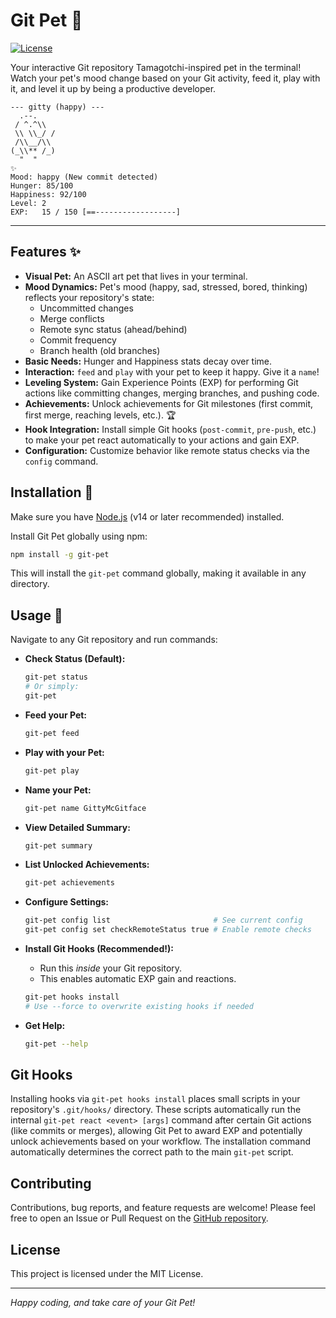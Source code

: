 # Git Pet 🐾

[![License](https://img.shields.io/github/license/technotastic/git-pet)](https://github.com/technotastic/git-pet/blob/main/LICENSE)

Your interactive Git repository Tamagotchi-inspired pet in the terminal! Watch your pet's mood change based on your Git activity, feed it, play with it, and level it up by being a productive developer.

```
--- gitty (happy) ---
  .--.
 / ^.^\\
 \\ \\_/ /
 /\\__/\\
(_\\** /_)
  "  "
✨
Mood: happy (New commit detected)
Hunger: 85/100
Happiness: 92/100
Level: 2
EXP:   15 / 150 [==------------------]
```

---

## Features ✨

*   **Visual Pet:** An ASCII art pet that lives in your terminal.
*   **Mood Dynamics:** Pet's mood (happy, sad, stressed, bored, thinking) reflects your repository's state:
    *   Uncommitted changes
    *   Merge conflicts
    *   Remote sync status (ahead/behind)
    *   Commit frequency
    *   Branch health (old branches)
*   **Basic Needs:** Hunger and Happiness stats decay over time.
*   **Interaction:** `feed` and `play` with your pet to keep it happy. Give it a `name`!
*   **Leveling System:** Gain Experience Points (EXP) for performing Git actions like committing changes, merging branches, and pushing code.
*   **Achievements:** Unlock achievements for Git milestones (first commit, first merge, reaching levels, etc.). 🏆
*   **Hook Integration:** Install simple Git hooks (`post-commit`, `pre-push`, etc.) to make your pet react automatically to your actions and gain EXP.
*   **Configuration:** Customize behavior like remote status checks via the `config` command.

## Installation 🚀

Make sure you have [Node.js](https://nodejs.org/) (v14 or later recommended) installed.

Install Git Pet globally using npm:

```bash
npm install -g git-pet
```

This will install the `git-pet` command globally, making it available in any directory.

## Usage 🔧

Navigate to any Git repository and run commands:

*   **Check Status (Default):**
    ```bash
    git-pet status
    # Or simply:
    git-pet
    ```

*   **Feed your Pet:**
    ```bash
    git-pet feed
    ```

*   **Play with your Pet:**
    ```bash
    git-pet play
    ```

*   **Name your Pet:**
    ```bash
    git-pet name GittyMcGitface
    ```

*   **View Detailed Summary:**
    ```bash
    git-pet summary
    ```

*   **List Unlocked Achievements:**
    ```bash
    git-pet achievements
    ```

*   **Configure Settings:**
    ```bash
    git-pet config list                       # See current config
    git-pet config set checkRemoteStatus true # Enable remote checks
    ```

*   **Install Git Hooks (Recommended!):**
    *   Run this *inside* your Git repository.
    *   This enables automatic EXP gain and reactions.
    ```bash
    git-pet hooks install
    # Use --force to overwrite existing hooks if needed
    ```

*   **Get Help:**
    ```bash
    git-pet --help
    ```

## Git Hooks

Installing hooks via `git-pet hooks install` places small scripts in your repository's `.git/hooks/` directory. These scripts automatically run the internal `git-pet react <event> [args]` command after certain Git actions (like commits or merges), allowing Git Pet to award EXP and potentially unlock achievements based on your workflow. The installation command automatically determines the correct path to the main `git-pet` script.

## Contributing

Contributions, bug reports, and feature requests are welcome! Please feel free to open an Issue or Pull Request on the [GitHub repository](https://github.com/technotastic/git-pet).

## License

This project is licensed under the MIT License.

---

*Happy coding, and take care of your Git Pet!*
